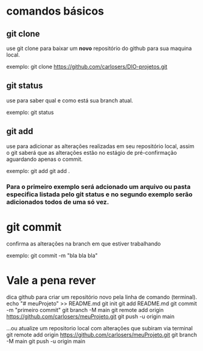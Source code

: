 # comandos básicos

## git clone
use git clone para baixar um **novo** repositório do github para sua maquina local.

exemplo: git clone https://github.com/carlosers/DIO-projetos.git

## git status
use para saber qual e como está sua branch atual.

exemplo: git status

## git add
use para adicionar as alterações realizadas em seu repositório local, assim o git saberá que as alterações estão no estágio de pré-confirmação aguardando apenas o commit.

exemplo: git add <nome do arquivo ou pasta>
         git add .

### Para o primeiro exemplo será adcionado um arquivo ou pasta especifica listada pelo git status e no segundo exemplo serão adicionados todos de uma só vez.

# git commit
confirma as alterações na branch em que estiver trabalhando

exemplo: git commit -m "bla bla bla"

# Vale a pena rever
dica github para criar um repositório novo pela linha de comando (terminal).
echo "# meuProjeto" >> README.md
git init
git add README.md
git commit -m "primeiro commit"
git branch -M main
git remote add origin https://github.com/carlosers/meuProjeto.git
git push -u origin main

…ou atualize um repositorio local com alterações que subiram via terminal
git remote add origin https://github.com/carlosers/meuProjeto.git
git branch -M main
git push -u origin main